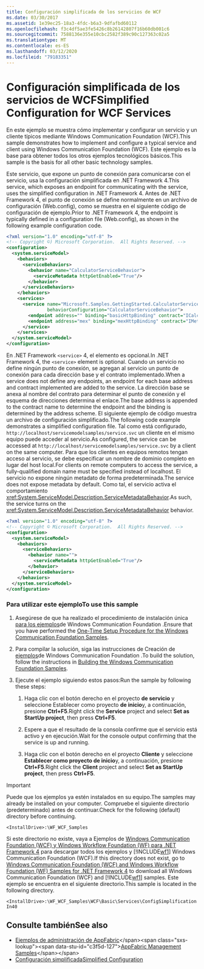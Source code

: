 ```yaml
---
title: Configuración simplificada de los servicios de WCF
ms.date: 03/30/2017
ms.assetid: 1e39ec25-18a3-4fdc-b6a3-9dfafbd60112
ms.openlocfilehash: f3c4df5ae3fe5426c8b26142807f16b60db001c6
ms.sourcegitcommit: 7588136e355e10cbc2582f389c90c127363c02a5
ms.translationtype: MT
ms.contentlocale: es-ES
ms.lasthandoff: 03/12/2020
ms.locfileid: "79183351"
---
```

# <a name="simplified-configuration-for-wcf-services"></a><span data-ttu-id="c3f5d-102">Configuración simplificada de los servicios de WCF</span><span class="sxs-lookup"><span data-stu-id="c3f5d-102">Simplified Configuration for WCF Services</span></span>
<span data-ttu-id="c3f5d-103">En este ejemplo se muestra cómo implementar y configurar un servicio y un cliente típicos mediante Windows Communication Foundation (WCF).</span><span class="sxs-lookup"><span data-stu-id="c3f5d-103">This sample demonstrates how to implement and configure a typical service and client using Windows Communication Foundation (WCF).</span></span> <span data-ttu-id="c3f5d-104">Este ejemplo es la base para obtener todos los otros ejemplos tecnológicos básicos.</span><span class="sxs-lookup"><span data-stu-id="c3f5d-104">This sample is the basis for all other basic technology samples.</span></span>  
  
 <span data-ttu-id="c3f5d-105">Este servicio, que expone un punto de conexión para comunicarse con el servicio, usa la configuración simplificada en .NET Framework 4.</span><span class="sxs-lookup"><span data-stu-id="c3f5d-105">This service, which exposes an endpoint for communicating with the service, uses the simplified configuration in .NET Framework 4.</span></span> <span data-ttu-id="c3f5d-106">Antes de .NET Framework 4, el punto de conexión se define normalmente en un archivo de configuración (Web.config), como se muestra en el siguiente código de configuración de ejemplo.</span><span class="sxs-lookup"><span data-stu-id="c3f5d-106">Prior to .NET Framework 4, the endpoint is typically defined in a configuration file (Web.config), as shown in the following example configuration code.</span></span>  
  
```xml  
<?xml version="1.0" encoding="utf-8" ?>  
<!-- Copyright ©) Microsoft Corporation.  All Rights Reserved. -->  
<configuration>  
  <system.serviceModel>  
    <behaviors>  
      <serviceBehaviors>  
        <behavior name="CalculatorServiceBehavior">  
          <serviceMetadata httpGetEnabled="True"/>  
        </behavior>  
      </serviceBehaviors>  
    </behaviors>  
    <services>  
      <service name="Microsoft.Samples.GettingStarted.CalculatorService"  
               behaviorConfiguration="CalculatorServiceBehavior">  
        <endpoint address="" binding="basicHttpBinding" contract="ICalculator"/>  
        <endpoint address="mex" binding="mexHttpBinding" contract="IMetadataExchange"/>  
      </service>  
    </services>  
  </system.serviceModel>  
</configuration>  
```  
  
 <span data-ttu-id="c3f5d-107">En .NET Framework `<service>` 4, el elemento es opcional.</span><span class="sxs-lookup"><span data-stu-id="c3f5d-107">In .NET Framework 4, the `<service>` element is optional.</span></span> <span data-ttu-id="c3f5d-108">Cuando un servicio no define ningún punto de conexión, se agregan al servicio un punto de conexión para cada dirección base y el contrato implementado.</span><span class="sxs-lookup"><span data-stu-id="c3f5d-108">When a service does not define any endpoints, an endpoint for each base address and contract implemented are added to the service.</span></span> <span data-ttu-id="c3f5d-109">La dirección base se anexa al nombre del contrato para determinar el punto de conexión y el esquema de direcciones determina el enlace.</span><span class="sxs-lookup"><span data-stu-id="c3f5d-109">The base address is appended to the contract name to determine the endpoint and the binding is determined by the address scheme.</span></span> <span data-ttu-id="c3f5d-110">El siguiente ejemplo de código muestra un archivo de configuración simplificado.</span><span class="sxs-lookup"><span data-stu-id="c3f5d-110">The following code example demonstrates a simplified configuration file.</span></span> <span data-ttu-id="c3f5d-111">Tal como está configurado, `http://localhost/servicemodelsamples/service.svc` un cliente en el mismo equipo puede acceder al servicio.</span><span class="sxs-lookup"><span data-stu-id="c3f5d-111">As configured, the service can be accessed at `http://localhost/servicemodelsamples/service.svc` by a client on the same computer.</span></span> <span data-ttu-id="c3f5d-112">Para que los clientes en equipos remotos tengan acceso al servicio, se debe especificar un nombre de dominio completo en lugar del host local.</span><span class="sxs-lookup"><span data-stu-id="c3f5d-112">For clients on remote computers to access the service, a fully-qualified domain name must be specified instead of localhost.</span></span> <span data-ttu-id="c3f5d-113">El servicio no expone ningún metadato de forma predeterminada.</span><span class="sxs-lookup"><span data-stu-id="c3f5d-113">The service does not expose metadata by default.</span></span> <span data-ttu-id="c3f5d-114">Como tal, el servicio activa el comportamiento <xref:System.ServiceModel.Description.ServiceMetadataBehavior>.</span><span class="sxs-lookup"><span data-stu-id="c3f5d-114">As such, the service turns on the <xref:System.ServiceModel.Description.ServiceMetadataBehavior> behavior.</span></span>  
  
```xml  
<?xml version="1.0" encoding="utf-8" ?>  
<!-- Copyright © Microsoft Corporation.  All Rights Reserved. -->  
<configuration>  
  <system.serviceModel>  
    <behaviors>  
      <serviceBehaviors>  
        <behavior name="">  
          <serviceMetadata httpGetEnabled="True"/>  
        </behavior>  
      </serviceBehaviors>  
    </behaviors>  
  </system.serviceModel>  
</configuration>  
```  
  
### <a name="to-use-this-sample"></a><span data-ttu-id="c3f5d-115">Para utilizar este ejemplo</span><span class="sxs-lookup"><span data-stu-id="c3f5d-115">To use this sample</span></span>  
  
1. <span data-ttu-id="c3f5d-116">Asegúrese de que ha realizado el procedimiento de instalación única [para los ejemplos](../../../../docs/framework/wcf/samples/one-time-setup-procedure-for-the-wcf-samples.md)de Windows Communication Foundation .</span><span class="sxs-lookup"><span data-stu-id="c3f5d-116">Ensure that you have performed the [One-Time Setup Procedure for the Windows Communication Foundation Samples](../../../../docs/framework/wcf/samples/one-time-setup-procedure-for-the-wcf-samples.md).</span></span>  
  
2. <span data-ttu-id="c3f5d-117">Para compilar la solución, siga las instrucciones de Creación de [ejemplos](../../../../docs/framework/wcf/samples/building-the-samples.md)de Windows Communication Foundation .</span><span class="sxs-lookup"><span data-stu-id="c3f5d-117">To build the solution, follow the instructions in [Building the Windows Communication Foundation Samples](../../../../docs/framework/wcf/samples/building-the-samples.md).</span></span>  
  
3. <span data-ttu-id="c3f5d-118">Ejecute el ejemplo siguiendo estos pasos:</span><span class="sxs-lookup"><span data-stu-id="c3f5d-118">Run the sample by following these steps:</span></span>  
  
    1. <span data-ttu-id="c3f5d-119">Haga clic con el botón derecho en el proyecto **de servicio** y seleccione Establecer como proyecto **de inicio**y, a continuación, presione **Ctrl+F5**.</span><span class="sxs-lookup"><span data-stu-id="c3f5d-119">Right click the **Service** project and select **Set as StartUp project**, then press **Ctrl+F5**.</span></span>  
  
    2. <span data-ttu-id="c3f5d-120">Espere a que el resultado de la consola confirme que el servicio está activo y en ejecución.</span><span class="sxs-lookup"><span data-stu-id="c3f5d-120">Wait for the console output confirming that the service is up and running.</span></span>  
  
    3. <span data-ttu-id="c3f5d-121">Haga clic con el botón derecho en el proyecto **Cliente** y seleccione **Establecer como proyecto de inicio**y, a continuación, presione **Ctrl+F5**.</span><span class="sxs-lookup"><span data-stu-id="c3f5d-121">Right click the **Client** project and select **Set as StartUp project**, then press **Ctrl+F5**.</span></span>  
  
> [!IMPORTANT]
> <span data-ttu-id="c3f5d-122">Puede que los ejemplos ya estén instalados en su equipo.</span><span class="sxs-lookup"><span data-stu-id="c3f5d-122">The samples may already be installed on your computer.</span></span> <span data-ttu-id="c3f5d-123">Compruebe el siguiente directorio (predeterminado) antes de continuar.</span><span class="sxs-lookup"><span data-stu-id="c3f5d-123">Check for the following (default) directory before continuing.</span></span>  
>
> `<InstallDrive>:\WF_WCF_Samples`  
>
> <span data-ttu-id="c3f5d-124">Si este directorio no existe, vaya a Ejemplos de [Windows Communication Foundation (WCF) y Windows Workflow Foundation (WF) para .NET Framework 4](https://www.microsoft.com/download/details.aspx?id=21459) para descargar todos los ejemplos y [!INCLUDE[wf1](../../../../includes/wf1-md.md)] Windows Communication Foundation (WCF).</span><span class="sxs-lookup"><span data-stu-id="c3f5d-124">If this directory does not exist, go to [Windows Communication Foundation (WCF) and Windows Workflow Foundation (WF) Samples for .NET Framework 4](https://www.microsoft.com/download/details.aspx?id=21459) to download all Windows Communication Foundation (WCF) and [!INCLUDE[wf1](../../../../includes/wf1-md.md)] samples.</span></span> <span data-ttu-id="c3f5d-125">Este ejemplo se encuentra en el siguiente directorio.</span><span class="sxs-lookup"><span data-stu-id="c3f5d-125">This sample is located in the following directory.</span></span>  
>
> `<InstallDrive>:\WF_WCF_Samples\WCF\Basic\Services\ConfigSimplificationIn40`  
  
## <a name="see-also"></a><span data-ttu-id="c3f5d-126">Consulte también</span><span class="sxs-lookup"><span data-stu-id="c3f5d-126">See also</span></span>

- <span data-ttu-id="c3f5d-127">[Ejemplos de administración de AppFabric](https://docs.microsoft.com/previous-versions/appfabric/ff383405(v=azure.10))</span><span class="sxs-lookup"><span data-stu-id="c3f5d-127">[AppFabric Management Samples](https://docs.microsoft.com/previous-versions/appfabric/ff383405(v=azure.10))</span></span>
- [<span data-ttu-id="c3f5d-128">Configuración simplificada</span><span class="sxs-lookup"><span data-stu-id="c3f5d-128">Simplified Configuration</span></span>](../../../../docs/framework/wcf/simplified-configuration.md)
